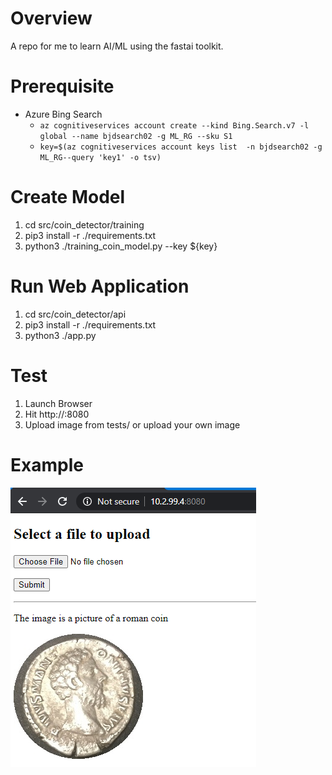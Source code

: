 # Overview 

A repo for me to learn AI/ML using the fastai toolkit. 

# Prerequisite
* Azure Bing Search 
    * ```az cognitiveservices account create --kind Bing.Search.v7 -l global --name bjdsearch02 -g ML_RG --sku S1```
    * ```key=$(az cognitiveservices account keys list  -n bjdsearch02 -g ML_RG--query 'key1' -o tsv)```

# Create Model
1. cd src/coin_detector/training
2. pip3 install -r ./requirements.txt
3. python3 ./training_coin_model.py --key ${key}

# Run Web Application 
1. cd src/coin_detector/api
2. pip3 install -r ./requirements.txt
3. python3 ./app.py

# Test
1. Launch Browser 
2. Hit http://<machine-ip>:8080
3. Upload image from tests/ or upload your own image

# Example
![roman](./assets/screenshot.png)